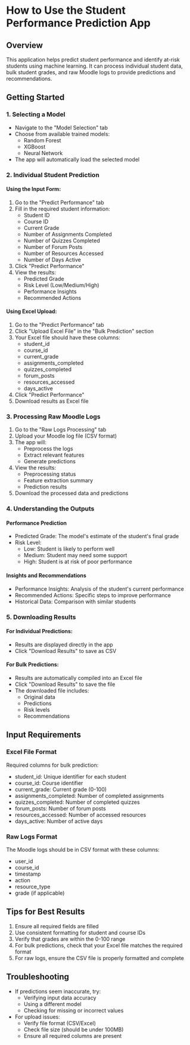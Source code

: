 # How to Use the Student Performance Prediction App

## Overview
This application helps predict student performance and identify at-risk students using machine learning. It can process individual student data, bulk student grades, and raw Moodle logs to provide predictions and recommendations.

## Getting Started

### 1. Selecting a Model
- Navigate to the "Model Selection" tab
- Choose from available trained models:
  - Random Forest
  - XGBoost
  - Neural Network
- The app will automatically load the selected model

### 2. Individual Student Prediction

#### Using the Input Form:
1. Go to the "Predict Performance" tab
2. Fill in the required student information:
   - Student ID
   - Course ID
   - Current Grade
   - Number of Assignments Completed
   - Number of Quizzes Completed
   - Number of Forum Posts
   - Number of Resources Accessed
   - Number of Days Active
3. Click "Predict Performance"
4. View the results:
   - Predicted Grade
   - Risk Level (Low/Medium/High)
   - Performance Insights
   - Recommended Actions

#### Using Excel Upload:
1. Go to the "Predict Performance" tab
2. Click "Upload Excel File" in the "Bulk Prediction" section
3. Your Excel file should have these columns:
   - student_id
   - course_id
   - current_grade
   - assignments_completed
   - quizzes_completed
   - forum_posts
   - resources_accessed
   - days_active
4. Click "Predict Performance"
5. Download results as Excel file

### 3. Processing Raw Moodle Logs

1. Go to the "Raw Logs Processing" tab
2. Upload your Moodle log file (CSV format)
3. The app will:
   - Preprocess the logs
   - Extract relevant features
   - Generate predictions
4. View the results:
   - Preprocessing status
   - Feature extraction summary
   - Prediction results
5. Download the processed data and predictions

### 4. Understanding the Outputs

#### Performance Prediction
- Predicted Grade: The model's estimate of the student's final grade
- Risk Level:
  - Low: Student is likely to perform well
  - Medium: Student may need some support
  - High: Student is at risk of poor performance

#### Insights and Recommendations
- Performance Insights: Analysis of the student's current performance
- Recommended Actions: Specific steps to improve performance
- Historical Data: Comparison with similar students

### 5. Downloading Results

#### For Individual Predictions:
- Results are displayed directly in the app
- Click "Download Results" to save as CSV

#### For Bulk Predictions:
- Results are automatically compiled into an Excel file
- Click "Download Results" to save the file
- The downloaded file includes:
  - Original data
  - Predictions
  - Risk levels
  - Recommendations

## Input Requirements

### Excel File Format
Required columns for bulk prediction:
- student_id: Unique identifier for each student
- course_id: Course identifier
- current_grade: Current grade (0-100)
- assignments_completed: Number of completed assignments
- quizzes_completed: Number of completed quizzes
- forum_posts: Number of forum posts
- resources_accessed: Number of accessed resources
- days_active: Number of active days

### Raw Logs Format
The Moodle logs should be in CSV format with these columns:
- user_id
- course_id
- timestamp
- action
- resource_type
- grade (if applicable)

## Tips for Best Results
1. Ensure all required fields are filled
2. Use consistent formatting for student and course IDs
3. Verify that grades are within the 0-100 range
4. For bulk predictions, check that your Excel file matches the required format
5. For raw logs, ensure the CSV file is properly formatted and complete

## Troubleshooting
- If predictions seem inaccurate, try:
  - Verifying input data accuracy
  - Using a different model
  - Checking for missing or incorrect values
- For upload issues:
  - Verify file format (CSV/Excel)
  - Check file size (should be under 100MB)
  - Ensure all required columns are present 